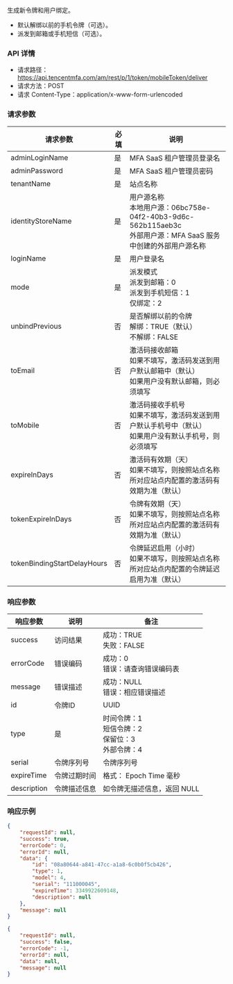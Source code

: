 
生成新令牌和用户绑定。
- 默认解绑以前的手机令牌（可选）。
- 派发到邮箱或手机短信（可选）。

### API 详情
- 请求路径：https://api.tencentmfa.com/am/rest/p/1/token/mobileToken/deliver
- 请求方法：POST
- 请求 Content-Type：application/x-www-form-urlencoded


### 请求参数
| 请求参数 | 必填 | 说明 |
| ---- | ---- | ---- |
| adminLoginName | 是 | MFA SaaS 租户管理员登录名 |
| adminPassword | 是 | MFA SaaS 租户管理员密码 |
| tenantName | 是 | 站点名称 |
| identityStoreName | 是 | 用户源名称<br>本地用户源：06bc758e-04f2-40b3-9d6c-562b115aeb3c<br>外部用户源：MFA SaaS 服务中创建的外部用户源名称 |
| loginName | 是 | 用户登录名 |
| mode | 是 | 派发模式<br>派发到邮箱：0<br>派发到手机短信：1<br>仅绑定：2  |
| unbindPrevious | 否 | 是否解绑以前的令牌<br>解绑：TRUE（默认）<br>不解绑：FALSE |
| toEmail | 否 | 激活码接收邮箱<br>如果不填写，激活码发送到用户默认邮箱中（默认）<br>如果用户没有默认邮箱，则必须填写 |
| toMobile | 否 | 激活码接收手机号<br>如果不填写，激活码发送到用户默认手机号中（默认）<br>如果用户没有默认手机号，则必须填写 |
| expireInDays | 否 | 激活码有效期（天）<br>如果不填写，则按照站点名称所对应站点内配置的激活码有效期为准（默认） |
| tokenExpireInDays | 否 | 令牌有效期（天）<br>如果不填写，则按照站点名称所对应站点内配置的激活码有效期为准（默认） |
| tokenBindingStartDelayHours | 否 | 令牌延迟启用（小时）<br>如果不填写，则按照站点名称所对应站点内配置的令牌延迟启用为准（默认） |

### 响应参数
| 响应参数 | 说明 | 备注 |
| ---- | ---- | ---- |
| success | 访问结果 | 成功：TRUE<br>失败：FALSE |
| errorCode | 错误编码 | 成功：0<br>错误：请查询错误编码表 |
| message | 错误描述 | 成功：NULL<br>错误：相应错误描述 |
| id | 令牌ID | UUID |
| type | 是 | 时间令牌：1<br>短信令牌：2<br>保留位：3<br>外部令牌：4|
| serial | 令牌序列号 | 令牌序列号 |
| expireTime | 令牌过期时间 | 格式： Epoch Time 毫秒 |
| description | 令牌描述信息 | 如令牌无描述信息，返回 NULL |

### 响应示例
```json
{
	"requestId": null,
	"success": true,
	"errorCode": 0,
	"errorId": null,
	"data": {
		"id": "08a80644-a841-47cc-a1a8-6c0b0f5cb426",
		"type": 1,
		"model": 4,
		"serial": "111000045",
		"expireTime": 3349922609148,
		"description": null
	},
	"message": null
}
```
```json
{
    "requestId": null,
    "success": false,
    "errorCode": -1,
    "errorId": null,
    "data": null,
    "message": null
}
```
